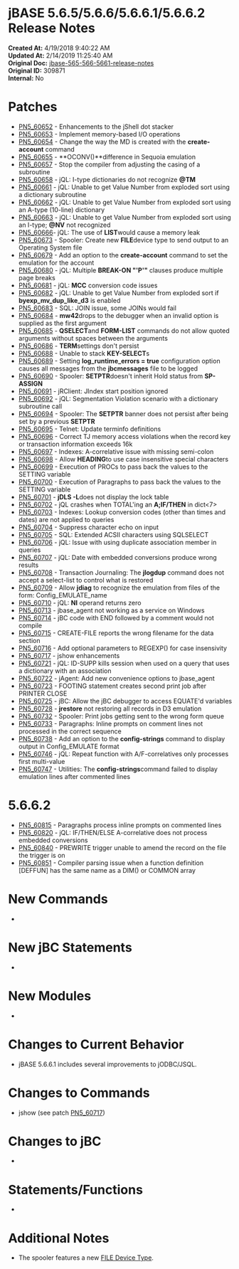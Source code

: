 # jBASE 5.6.5/5.6.6/5.6.6.1/5.6.6.2 Release Notes

**Created At:** 4/19/2018 9:40:22 AM  
**Updated At:** 2/14/2019 11:25:40 AM  
**Original Doc:** [jbase-565-566-5661-release-notes](https://docs.jbase.com/release-notes/jbase-565-566-5661-release-notes)  
**Original ID:** 309871  
**Internal:** No  


# Patches

- [PN5\_60652](./../pn5_60652) - Enhancements to the jShell dot stacker
- [PN5\_60653](./../pn5_60653) - Implement memory-based I/O operations
- [PN5\_60654](./../pn5_60654) - Change the way the MD is created with the **create-account** command
- [PN5\_60655](./../pn5_60655) - **OCONV()**difference in Sequoia emulation
- [PN5\_60657](./../pn5_60657) - Stop the compiler from adjusting the casing of a subroutine
- [PN5\_60658](./../pn5_60658) - jQL: I-type dictionaries do not recognize **@TM**
- [PN5\_60661](./../pn5_60661) - jQL: Unable to get Value Number from exploded sort using a dictionary subroutine
- [PN5\_60662](./../pn5_60662) - jQL: Unable to get Value Number from exploded sort using an A-type (10-line) dictionary
- [PN5\_60663](./../pn5_60663) - jQL: Unable to get Value Number from exploded sort using an I-type; **@NV** not recognized
- [PN5\_60666](./../pn5_60666)- jQL: The use of **LIST**would cause a memory leak
- [PN5\_60673](./../pn5_60673) - Spooler: Create new **FILE**device type to send output to an Operating System file
- [PN5\_60679](./../pn5_60679) - Add an option to the **create-account** command to set the emulation for the account
- [PN5\_60680](./../pn5_60680) - jQL: Multiple **BREAK-ON "'P'"** clauses produce multiple page breaks
- [PN5\_60681](./../pn5_60681) - jQL: **MCC** conversion code issues
- [PN5\_60682](./../pn5_60682) - jQL: Unable to get Value Number from exploded sort if **byexp\_mv\_dup\_like\_d3** is enabled
- [PN5\_60683](./../pn5_60683) - SQL: JOIN issue, some JOINs would fail
- [PN5\_60684](./../pn5_60684) - **mw42**drops to the debugger when an invalid option is supplied as the first argument
- [PN5\_60685](./../pn5_60685) - **QSELECT**and **FORM-LIST** commands do not allow quoted arguments without spaces between the arguments
- [PN5\_60686](./../pn5_60686) - **TERM**settings don't persist
- [PN5\_60688](./../pn5_60688) - Unable to stack **KEY-SELECT**s
- [PN5\_60689](./../pn5_60689) - Setting **log\_runtime\_errors = true** configuration option causes all messages from the **jbcmessages** file to be logged
- [PN5\_60690](./../pn5_60690) - Spooler: **SETPTR**doesn't inherit Hold status from **SP-ASSIGN**
- [PN5\_60691](./../pn5_60691) - jRClient: JIndex start position ignored
- [PN5\_60692](./../pn5_60692) - jQL: Segmentation Violation scenario with a dictionary subroutine call
- [PN5\_60694](./../pn5_60694) - Spooler: The **SETPTR** banner does not persist after being set by a previous **SETPTR**
- [PN5\_60695](./../pn5_60695) - Telnet: Update terminfo definitions
- [PN5\_60696](./../pn5_60696) - Correct TJ memory access violations when the record key or transaction information exceeds 16k
- [PN5\_60697](./../pn5_60697) - Indexes: A-correlative issue with missing semi-colon
- [PN5\_60698](./../pn5_60698) - Allow **HEADING**to use case insensitive special characters
- [PN5\_60699](./../pn5_60699) - Execution of PROCs to pass back the values to the SETTING variable
- [PN5\_60700](./../pn5_60700) - Execution of Paragraphs to pass back the values to the SETTING variable
- [PN5\_60701](./../pn5_60701) - **jDLS -L**does not display the lock table
- [PN5\_60702](./../pn5_60702) - jQL crashes when TOTAL'ing an **A;IF/THEN** in dict&lt;7&gt;
- [PN5\_60703](./../pn5_60703) - Indexes: Lookup conversion codes (other than times and dates) are not applied to queries
- [PN5\_60704](./../pn5_60704) - Suppress character echo on input
- [PN5\_60705](./../pn5_60705) - SQL: Extended ACSII characters using SQLSELECT
- [PN5\_60706](./../pn5_60706) - jQL: Issue with using duplicate association member in queries
- [PN5\_60707](./../pn5_60707) - jQL: Date with embedded conversions produce wrong results
- [PN5\_60708](./../pn5_60708) - Transaction Journaling: The **jlogdup** command does not accept a select-list to control what is restored
- [PN5\_60709](./../pn5_60709) - Allow **jdiag** to recognize the emulation from files of the form: Config\_EMULATE\_name
- [PN5\_60710](./../pn5_60710) - jQL: **NI** operand returns zero
- [PN5\_60713](./../pn5_60713) - jbase\_agent not working as a service on Windows
- [PN5\_60714](./../pn5_60714) - jBC code with END followed by a comment would not compile
- [PN5\_60715](./../pn5_60715) - CREATE-FILE reports the wrong filename for the data section
- [PN5\_60716](./../pn5_60716) - Add optional parameters to REGEXP() for case insensivity
- [PN5\_60717](./../pn5_60717) - jshow enhancements
- [PN5\_60721](./../pn5_60721) - jQL: ID-SUPP kills session when used on a query that uses a dictionary with an association
- [PN5\_60722](./../pn5_60722) - jAgent: Add new convenience options to jbase\_agent
- [PN5\_60723](./../pn5_60723) - FOOTING statement creates second print job after PRINTER CLOSE
- [PN5\_60725](./../pn5_60725) - jBC: Allow the jBC debugger to access EQUATE'd variables
- [PN5\_60728](./../pn5_60728) - **jrestore** not restoring all records in D3 emulation
- [PN5\_60732](pn5_60732) - Spooler: Print jobs getting sent to the wrong form queue
- [PN5\_60733](./../pn5_60733) - Paragraphs: Inline prompts on comment lines not processed in the correct sequence
- [PN5\_60738](./../pn5_60738) - Add an option to the **config-strings** command to display output in Config\_EMULATE format
- [PN5\_60746](./../pn5_60746) - jQL: Repeat function with A/F-correlatives only processes first multi-value
- [PN5\_60747](./../pn5_60747) - Utilities: The **config-strings**command failed to display emulation lines after commented lines




# 5.6.6.2

- [PN5\_60815](./../5.7.2-release-notes/pn5_60815) - Paragraphs process inline prompts on commented lines
- [PN5\_60820](./../5.7.2-release-notes/pn5_60820) - jQL: IF/THEN/ELSE A-correlative does not process embedded conversions
- [PN5\_60840](./../pn5_60840) - PREWRITE trigger unable to amend the record on the file the trigger is on
- [PN5\_60851](./../pn5_60851) - Compiler parsing issue when a function definition [DEFFUN] has the same name as a DIM() or COMMON array


# New Commands

- 


# New jBC Statements

- 


# New Modules

- 


# Changes to Current Behavior 

- jBASE 5.6.6.1 includes several improvements to jODBC/JSQL.


# Changes to Commands

- jshow (see patch [PN5\_60717](./../pn5_60717))


# Changes to jBC 

- 


# Statements/Functions

- 


# Additional Notes

- The spooler features a new [FILE Device Type](./../pn5_60673).

